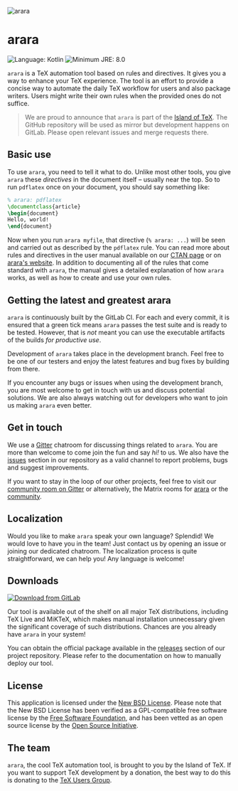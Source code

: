 ![arara](https://i.stack.imgur.com/hjUsN.png)

# arara

![Language: Kotlin](https://img.shields.io/badge/Language-Kotlin-blue.svg?style=flat-square)
![Minimum JRE: 8.0](https://img.shields.io/badge/Minimum_JRE-8-blue.svg?style=flat-square)

`arara` is a TeX automation tool based on rules and directives. It gives you a
way to enhance your TeX experience. The tool is an effort to provide a concise
way to automate the daily TeX workflow for users and also package writers. Users
might write their own rules when the provided ones do not suffice.

> We are proud to announce that `arara` is part of the
> [Island of TeX](https://gitlab.com/islandoftex). The GitHub repository will
> be used as mirror but development happens on GitLab. Please open relevant
> issues and merge requests there.

## Basic use

To use `arara`, you need to tell it what to do. Unlike most other tools, you
give `arara` these _directives_ in the document itself – usually near the top.
So to run `pdflatex` once on your document, you should say something like:

```tex
% arara: pdflatex
\documentclass{article}
\begin{document}
Hello, world!
\end{document}
```

Now when you run `arara myfile`, that directive (`% arara: ...`) will be seen
and carried out as described by the `pdflatex` rule.  You can read more about
rules and directives in the user manual available on our
[CTAN page](https://ctan.org/pkg/arara) or on
[arara's website](https://islandoftex.gitlab.io/arara/manual/). In addition
to documenting all of the rules that come standard with `arara`, the manual
gives a detailed explanation of how `arara` works, as well as how to create and
use your own rules.

## Getting the latest and greatest arara

`arara` is continuously built by the GitLab CI. For each and every commit, it is
ensured that a green tick means `arara` passes the test suite and is ready to
be tested. However, that is *not* meant you can use the executable artifacts of
the builds *for productive use*.

Development of `arara` takes place in the development branch. Feel free to be
one of our testers and enjoy the latest features and bug fixes by building from
there.

If you encounter any bugs or issues when using the development branch, you are
most welcome to get in touch with us and discuss potential solutions. We are
also always watching out for developers who want to join us making `arara` even
better.

## Get in touch

We use a [Gitter](https://gitter.im/Island-of-TeX/arara) chatroom for discussing
things related to `arara`. You are more than welcome to come join the fun and
say *hi!* to us. We also have the
[issues](https://gitlab.com/islandoftex/arara/issues) section in our repository
as a valid channel to report problems, bugs and suggest improvements.

If you want to stay in the loop of our other projects, feel free to visit our
[community room on Gitter](https://gitter.im/Island-of-TeX/community) or
alternatively, the Matrix rooms for
[arara](https://matrix.to/#/!HfEWIEvFtDplCLSQvz:matrix.org?via=matrix.org) or
the [community](https://matrix.to/#/!titTeSvZiqNOvRIKCv:matrix.org?via=matrix.org).

## Localization

Would you like to make `arara` speak your own language? Splendid! We would love
to have you in the team! Just contact us by opening an issue or joining our
dedicated chatroom. The localization process is quite straightforward, we can
help you! Any language is welcome!

## Downloads

[![Download from GitLab](https://img.shields.io/badge/dynamic/json.svg?color=blue&label=Latest%20release&query=%24.0.name&url=https%3A%2F%2Fgitlab.com%2Fapi%2Fv4%2Fprojects%2F14349047%2Frepository%2Ftags&style=flat-square)](https://gitlab.com/islandoftex/arara/-/releases)

Our tool is available out of the shelf on all major TeX distributions,
including TeX Live and MiKTeX, which makes manual installation unnecessary
given the significant coverage of such distributions. Chances are
you already have `arara` in your system!

You can obtain the official package available in the
[releases](https://gitlab.com/islandoftex/arara/-/releases) section of our
project repository. Please refer to the documentation on how to
manually deploy our tool.

## License

This application is licensed under the
[New BSD License](https://opensource.org/licenses/BSD-3-Clause). Please
note that the New BSD License has been verified as a GPL-compatible free
software license by the [Free Software Foundation](http://www.fsf.org/), and
has been vetted as an open source license by the
[Open Source Initiative](http://www.opensource.org/).

## The team

`arara`, the cool TeX automation tool, is brought to you by the Island of TeX.
If you want to support TeX development by a donation, the best way to do this
is donating to the [TeX Users Group](https://www.tug.org/donate.html).
